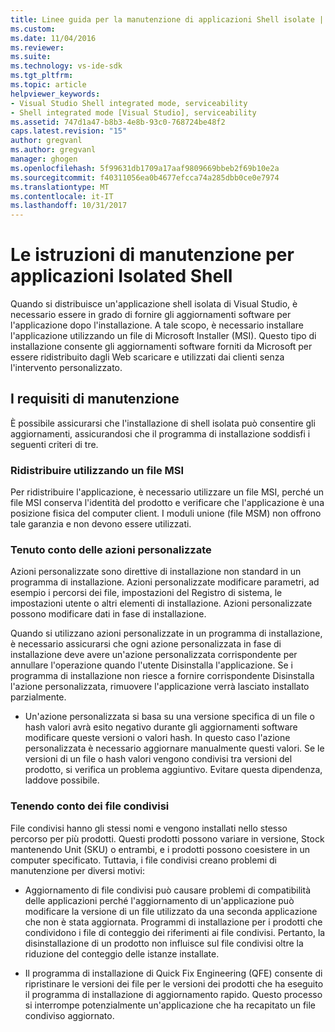```yaml
---
title: Linee guida per la manutenzione di applicazioni Shell isolate | Documenti Microsoft
ms.custom: 
ms.date: 11/04/2016
ms.reviewer: 
ms.suite: 
ms.technology: vs-ide-sdk
ms.tgt_pltfrm: 
ms.topic: article
helpviewer_keywords:
- Visual Studio Shell integrated mode, serviceability
- Shell integrated mode [Visual Studio], serviceability
ms.assetid: 747d1a47-b8b3-4e8b-93c0-768724be48f2
caps.latest.revision: "15"
author: gregvanl
ms.author: gregvanl
manager: ghogen
ms.openlocfilehash: 5f99631db1709a17aaf9809669bbeb2f69b10e2a
ms.sourcegitcommit: f40311056ea0b4677efcca74a285dbb0ce0e7974
ms.translationtype: MT
ms.contentlocale: it-IT
ms.lasthandoff: 10/31/2017
---
```

# <a name="servicing-guidelines-for-isolated-shell-applications"></a>Le istruzioni di manutenzione per applicazioni Isolated Shell
Quando si distribuisce un'applicazione shell isolata di Visual Studio, è necessario essere in grado di fornire gli aggiornamenti software per l'applicazione dopo l'installazione. A tale scopo, è necessario installare l'applicazione utilizzando un file di Microsoft Installer (MSI). Questo tipo di installazione consente gli aggiornamenti software forniti da Microsoft per essere ridistribuito dagli Web scaricare e utilizzati dai clienti senza l'intervento personalizzato.  
  
## <a name="servicing-requirements"></a>I requisiti di manutenzione  
 È possibile assicurarsi che l'installazione di shell isolata può consentire gli aggiornamenti, assicurandosi che il programma di installazione soddisfi i seguenti criteri di tre.  
  
### <a name="redistribute-by-using-an-msi"></a>Ridistribuire utilizzando un file MSI  
 Per ridistribuire l'applicazione, è necessario utilizzare un file MSI, perché un file MSI conserva l'identità del prodotto e verificare che l'applicazione è una posizione fisica del computer client. I moduli unione (file MSM) non offrono tale garanzia e non devono essere utilizzati.  
  
### <a name="accounting-for-custom-actions"></a>Tenuto conto delle azioni personalizzate  
 Azioni personalizzate sono direttive di installazione non standard in un programma di installazione. Azioni personalizzate modificare parametri, ad esempio i percorsi dei file, impostazioni del Registro di sistema, le impostazioni utente o altri elementi di installazione. Azioni personalizzate possono modificare dati in fase di installazione.  
  
 Quando si utilizzano azioni personalizzate in un programma di installazione, è necessario assicurarsi che ogni azione personalizzata in fase di installazione deve avere un'azione personalizzata corrispondente per annullare l'operazione quando l'utente Disinstalla l'applicazione. Se i programma di installazione non riesce a fornire corrispondente Disinstalla l'azione personalizzata, rimuovere l'applicazione verrà lasciato installato parzialmente.  
  
-   Un'azione personalizzata si basa su una versione specifica di un file o hash valori avrà esito negativo durante gli aggiornamenti software modificare queste versioni o valori hash. In questo caso l'azione personalizzata è necessario aggiornare manualmente questi valori. Se le versioni di un file o hash valori vengono condivisi tra versioni del prodotto, si verifica un problema aggiuntivo. Evitare questa dipendenza, laddove possibile.  
  
### <a name="accounting-for-shared-files"></a>Tenendo conto dei file condivisi  
 File condivisi hanno gli stessi nomi e vengono installati nello stesso percorso per più prodotti. Questi prodotti possono variare in versione, Stock mantenendo Unit (SKU) o entrambi, e i prodotti possono coesistere in un computer specificato. Tuttavia, i file condivisi creano problemi di manutenzione per diversi motivi:  
  
-   Aggiornamento di file condivisi può causare problemi di compatibilità delle applicazioni perché l'aggiornamento di un'applicazione può modificare la versione di un file utilizzato da una seconda applicazione che non è stata aggiornata. Programmi di installazione per i prodotti che condividono i file di conteggio dei riferimenti ai file condivisi. Pertanto, la disinstallazione di un prodotto non influisce sul file condivisi oltre la riduzione del conteggio delle istanze installate.  
  
-   Il programma di installazione di Quick Fix Engineering (QFE) consente di ripristinare le versioni dei file per le versioni dei prodotti che ha eseguito il programma di installazione di aggiornamento rapido. Questo processo si interrompe potenzialmente un'applicazione che ha recapitato un file condiviso aggiornato.